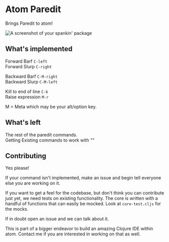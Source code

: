 # Atom Paredit

Brings Paredit to atom!

![A screenshot of your spankin' package](http://cl.ly/image/0w2o1j0E0r0E/Screen%20Shot%202014-07-16%20at%208.19.36%20PM.png)


## What's implemented

Forward Barf  `C-left`  
Forward Slurp `C-right`  

Backward Barf `C-M-right`  
Backward Slurp `C-M-left`  

Kill to end of line `C-k`  
Raise expression `M-r`  

M = Meta which may be your alt/option key.

## What's left

The rest of the paredit commands.  
Getting Existing commands to work with ""

## Contributing

Yes please!  

If your command isn't implemented, make an issue and begin
tell everyone else you are working on it.

If you want to get a feel for the codebase, but don't think
you can contribute just yet, we need tests on existing
functionality. The core is written with a handful of functions
that can easily be mocked. Look at `core-test.cljs` for the
mocks.

If in doubt open an issue and we can talk about it.

This is part of a bigger endeavor to build an
amazing Clojure IDE within atom. Contact me if you
are interested in working on that as well.
